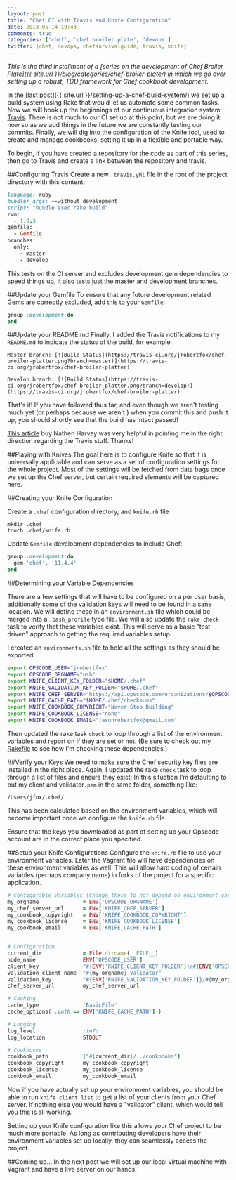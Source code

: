 ```yaml
---
layout: post
title: "Chef CI with Travis and Knife Configuration"
date: 2013-05-14 19:43
comments: true
categories: ['chef', 'chef broiler plate', 'devops']
twitter: [chef, devops, chefsurvivalguide, travis, knife]
---
```

*This is the third installment of a [series on the development of Chef Broiler Plate]({{ site.url }}/blog/categories/chef-broiler-plate/) in which we go over setting up a robust, TDD framework for Chef cookbook development.*

In the [last post]({{ site.url }}/setting-up-a-chef-build-system/) we set up a build system using Rake that would let us automate some common tasks. Now we will hook up the beginnings of our continuous integration system: [Travis](https://travis-ci.org/). There is not much to our CI set up at this point, but we are doing it now so as we add things in the future we are constantly testing our commits. Finally, we will dig into the configuration of the Knife tool, used to create and manage cookbooks, setting it up in a flexible and portable way.

To begin, if you have created a repository for the code as part of this series, then go to Travis and create a link between the repository and travis.

##Configuring Travis
Create a new `.travis.yml` file in the root of the project directory with this content:

```ruby
language: ruby
bundler_args: --without development
script: "bundle exec rake build"
rvm:
  - 1.9.3
gemfile:
  - Gemfile
branches:
  only:
    - master
    - develop
```

This tests on the CI server and excludes development gem dependencies to speed things up, it also tests just the master and development branches.

##Update your Gemfile
To ensure that any future development related Gems are correctly excluded, add this to your `Gemfile`:

```ruby
group :development do
end
```

##Update your README.md
Finally, I added the Travis notifications to my `README.md` to indicate the status of the build, for example:

```
Master branch: [![Build Status](https://travis-ci.org/jrobertfox/chef-broiler-platter.png?branch=master)](https://travis-ci.org/jrobertfox/chef-broiler-platter)

Develop branch: [![Build Status](https://travis-ci.org/jrobertfox/chef-broiler-platter.png?branch=develop)](https://travis-ci.org/jrobertfox/chef-broiler-platter)
```

That's it! If you have followed thus far, and even though we aren't testing much yet (or perhaps because we aren't
) when you commit this and push it up, you should shortly see that the build has intact passed!

[This article](http://technology.customink.com/blog/2012/06/04/mvt-foodcritic-and-travis-ci/) buy Nathen Harvey was very helpful in pointing me in the right direction regarding the Travis stuff. Thanks!

##Playing with Knives
The goal here is to configure Knife so that it is universally applicable and can serve as a set of configuration settings for the whole project. Most of the settings will be fetched from data bags once we set up the Chef server, but certain required elements will be captured here.


##Creating your Knife Configuration

Create a `.chef` configuration directory, and `knife.rb` file

    mkdir .chef
    touch .chef/knife.rb

Update `Gemfile` development dependencies to include Chef:

```ruby
group :development do
  gem 'chef', '11.4.4'
end
```

##Determining your Variable Dependencies

There are a few settings that will have to be configured on a per user basis, additionally some of the validation keys will need to be found in a sane location. We will define these in an `environment.sh` file which could be merged into a `.bash_profile` type file. We will also update the `rake check` task to verify that these variables exist. This will serve as a basic "test driven" approach to getting the required variables setup.

I created an `environments.sh` file to hold all the settings as they should be exported:

```bash
export OPSCODE_USER="jrobertfox"
export OPSCODE_ORGNAME="nsb"
export KNIFE_CLIENT_KEY_FOLDER="$HOME/.chef"
export KNIFE_VALIDATION_KEY_FOLDER="$HOME/.chef"
export KNIFE_CHEF_SERVER="https://api.opscode.com/organizations/$OPSCODE_ORGNAME"
export KNIFE_CACHE_PATH="$HOME/.chef/checksums"
export KNIFE_COOKBOOK_COPYRIGHT="Never Stop Building"
export KNIFE_COOKBOOK_LICENSE="none"
export KNIFE_COOKBOOK_EMAIL="jasonrobertfox@gmail.com"
```

Then updated the rake task `check` to loop through a list of the environment variables and report on if they are set or not. (Be sure to check out my [Rakefile](https://github.com/jasonrobertfox/chef-broiler-plate/blob/develop/Rakefile) to see how I'm checking these dependencies.)

##Verify your Keys
We need to make sure the Chef security key files are installed in the right place. Again, I updated the rake `check` task to loop through a list of files and ensure they exist; In this situation I'm defaulting to put my client and validator`.pem` in the same folder, something like:

    /Users/jfox/.chef/

This has been calculated based on the environment variables, which will become important once we configure the `knife.rb` file.

Ensure that the keys you downloaded as part of setting up your Opscode account are in the correct place you specified.

##Setup your Knife Configurations
Configure the `knife.rb` file to use your environment variables. Later the Vagrant file will have dependencies on these environment variables as well. This will allow hard coding of certain variables (perhaps company name) in forks of the project for a specific application.

```ruby
# Configurable Variables (Change these to not depend on environment variables!)
my_orgname              = ENV['OPSCODE_ORGNAME']
my_chef_server_url      = ENV['KNIFE_CHEF_SERVER']
my_cookbook_copyright   = ENV['KNIFE_COOKBOOK_COPYRIGHT']
my_cookbook_license     = ENV['KNIFE_COOKBOOK_LICENSE']
my_cookbook_email       = ENV['KNIFE_CACHE_PATH']


# Configuration
current_dir             = File.dirname(__FILE__)
node_name               ENV['OPSCODE_USER']
client_key              "#{ENV['KNIFE_CLIENT_KEY_FOLDER']}/#{ENV['OPSCODE_USER']}.pem"
validation_client_name  "#{my_orgname}-validator"
validation_key          "#{ENV['KNIFE_VALIDATION_KEY_FOLDER']}/#{my_orgname}-validator.pem"
chef_server_url         my_chef_server_url

# Caching
cache_type              'BasicFile'
cache_options( :path => ENV['KNIFE_CACHE_PATH'] )

# Logging
log_level               :info
log_location            STDOUT

# Cookbooks
cookbook_path           ["#{current_dir}/../cookbooks"]
cookbook_copyright      my_cookbook_copyright
cookbook_license        my_cookbook_license
cookbook_email          my_cookbook_email
```

Now if you have actually set up your environment variables, you should be able to run `knife client list` to get a list of your clients from your Chef server. If nothing else you would have a "validator" client, which would tell you this is all working.

Setting up your Knife configuration like this allows your Chef project to be much more portable. As long as contributing developers have their environment variables set up locally, they can seamlessly access the project.

##Coming up…
In the next post we will set up our local virtual machine with Vagrant and have a live server on our hands!


